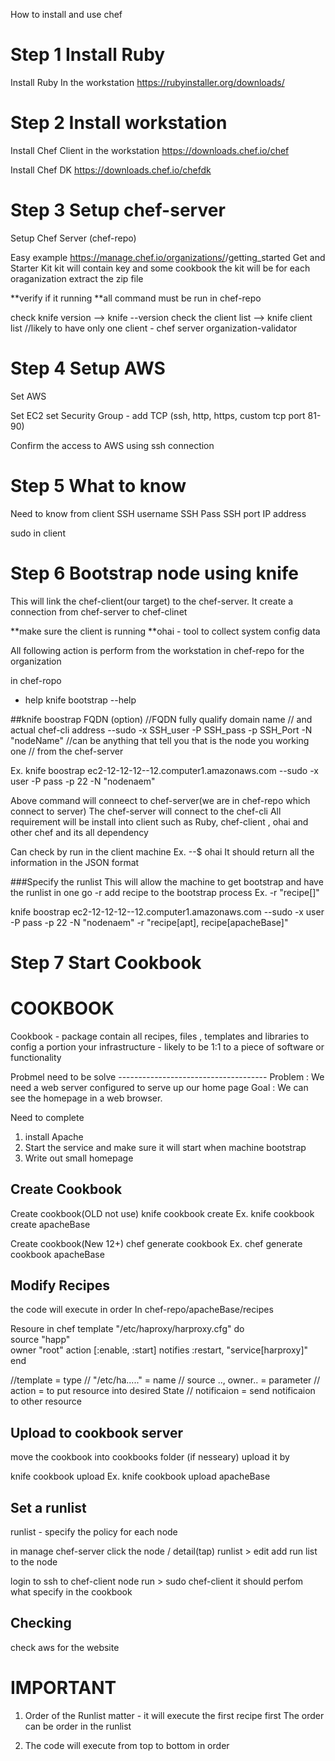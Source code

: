 How to install and use chef



Step 1 Install Ruby
======================================================
Install Ruby In the workstation
https://rubyinstaller.org/downloads/

Step 2 Install workstation
======================================================
Install Chef Client in the workstation
https://downloads.chef.io/chef

Install Chef DK
https://downloads.chef.io/chefdk


Step 3 Setup chef-server
======================================================
Setup Chef Server (chef-repo)

Easy example
https://manage.chef.io/organizations/<orgname>/getting_started
Get and Starter Kit
  kit will contain key and some cookbook
  the kit will be for each oraganization
  extract the zip file

**verify if it running
**all command must be run in chef-repo

  check knife version --> knife --version
  check the client list -->  knife client list    //likely to have only one client - chef server
          organization-validator


Step 4 Setup AWS
======================================================
Set AWS

Set EC2 
  set Security Group - add TCP (ssh, http, https, custom tcp port 81-90)

Confirm the access to AWS using ssh connection


Step 5 What to know
=====================================================
Need to know from client
SSH username
SSH Pass
SSH port
IP address

sudo in client




Step 6 Bootstrap node using knife
====================================

This will link the chef-client(our target) to the chef-server.
It create a connection from chef-server to chef-clinet

**make sure the client is running 
**ohai - tool to collect system config data

All following action is perform from the workstation in chef-repo for the organization

in chef-ropo

* help 
knife bootstrap --help

##knife boostrap FQDN (option)   //FQDN fully qualify domain name
                               // and actual chef-cli address
  --sudo
  -x SSH_user
  -P SSH_pass
  -p SSH_Port
  -N "nodeName"   //can be anything that tell you that is the node you working one
                  // from the chef-server

Ex. knife boostrap ec2-12-12-12--12.computer1.amazonaws.com --sudo -x user -P pass -p 22 -N "nodenaem"

Above command will conneect to chef-server(we are in chef-repo which connect to server)
The chef-server will connect to the chef-cli
All requirement will be install into client such as Ruby, chef-client , ohai and other
    chef and its all dependency

Can check by run in the client machine    Ex. --$ ohai
It should return all the information in the JSON format

###Specify the runlist 
This will allow the machine to get bootstrap and have the runlist in one go
 -r   add recipe to the bootstrap process
 Ex. -r "recipe[<recipename>]"

 knife boostrap ec2-12-12-12--12.computer1.amazonaws.com --sudo -x user -P pass -p 22 -N "nodenaem" -r "recipe[apt], recipe[apacheBase]"


Step 7 Start Cookbook
======================
COOKBOOK
================================

Cookbook  - package contain all recipes, files , templates and libraries
            to config a portion your infrastructure
          - likely to be 1:1 to a piece of software or functionality

Probmel need to be solve  -------------------------------------
Problem  : We need a web server configured to serve up our home page
Goal     : We can see the homepage in a web browser.

Need to complete
1. install Apache
2. Start the service and make sure it will start when machine bootstrap
3. Write out small homepage

Create Cookbook 
--------------------------------

Create cookbook(OLD not use)
  knife cookbook create <name of cookbook>
  Ex. knife cookbook create apacheBase

Create cookbook(New 12+)
  chef generate cookbook <cookbookname>
  Ex. chef generate cookbook apacheBase


Modify Recipes 
-------------------------------

the code will execute in order
In   chef-repo/apacheBase/recipes

Resoure in chef
template "/etc/haproxy/harproxy.cfg" do     
  source "happ"                                   
  owner "root"
  action [:enable, :start]
  notifies :restart, "service[harproxy]"
end

//template = type
// "/etc/ha....." = name
// source .., owner..    = parameter
// action = to put resource into desired State
// notificaion = send notificaion to other resource


Upload to cookbook server
----------------------------------

move the cookbook into cookbooks folder (if nesseary)
upload it by

knife cookbook upload <name>
Ex. knife cookbook upload apacheBase


Set a runlist
-------------------------------------------------

runlist - specify the policy for each node

in manage chef-server 
click the node / detail(tap)
runlist  > edit
add run list to the node

login to ssh to chef-client node
run >    sudo chef-client
it should perfom what specify in the cookbook

Checking
----------------------------------------
check aws for the website



IMPORTANT
============================================
1. Order of the Runlist matter - it will execute the first recipe first 
    The order can be order in the runlist 

2. The code will execute from top to bottom in order